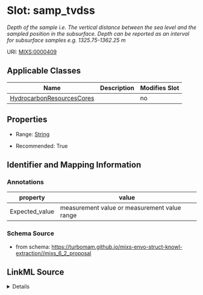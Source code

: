 # Slot: samp_tvdss


_Depth of the sample i.e. The vertical distance between the sea level and the sampled position in the subsurface. Depth can be reported as an interval for subsurface samples e.g. 1325.75-1362.25 m_



URI: [MIXS:0000409](https://w3id.org/mixs/0000409)



<!-- no inheritance hierarchy -->




## Applicable Classes

| Name | Description | Modifies Slot |
| --- | --- | --- |
[HydrocarbonResourcesCores](HydrocarbonResourcesCores.md) |  |  no  |







## Properties

* Range: [String](String.md)

* Recommended: True





## Identifier and Mapping Information





### Annotations

| property | value |
| --- | --- |
| Expected_value | measurement value or measurement value range || Preferred_unit | meter |



### Schema Source


* from schema: https://turbomam.github.io/mixs-envo-struct-knowl-extraction//mixs_6_2_proposal




## LinkML Source

<details>
```yaml
name: samp_tvdss
annotations:
  Expected_value:
    tag: Expected_value
    value: measurement value or measurement value range
  Preferred_unit:
    tag: Preferred_unit
    value: meter
description: Depth of the sample i.e. The vertical distance between the sea level
  and the sampled position in the subsurface. Depth can be reported as an interval
  for subsurface samples e.g. 1325.75-1362.25 m
title: sample true vertical depth subsea
notes:
- depth
- sample
from_schema: https://turbomam.github.io/mixs-envo-struct-knowl-extraction//mixs_6_2_proposal
rank: 1000
string_serialization: '{float}-{float} {unit}'
slot_uri: MIXS:0000409
multivalued: false
alias: samp_tvdss
domain_of:
- HydrocarbonResourcesCores
range: string
recommended: true

```
</details>